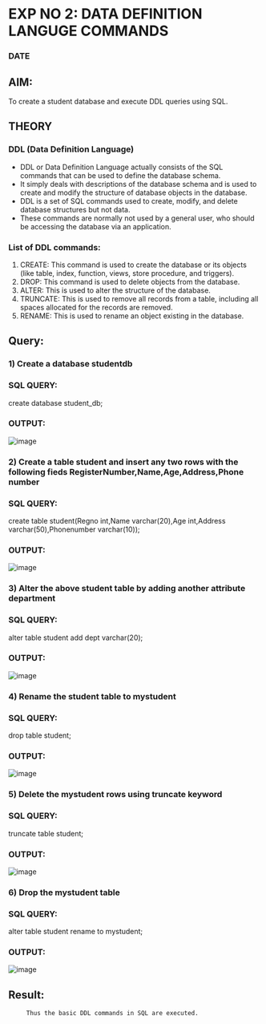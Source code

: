 # EXP NO 2: DATA DEFINITION LANGUGE COMMANDS 
### DATE
## AIM:
To create a student database and execute DDL queries using SQL.


## THEORY
### DDL (Data Definition Language)

* DDL or Data Definition Language actually consists of the SQL commands that can be used to define the database schema.
* It simply deals with descriptions of the database schema and is used to create and modify the structure of database objects in the database.
* DDL is a set of SQL commands used to create, modify, and delete database structures but not data.
* These commands are normally not used by a general user, who should be accessing the database via an application.

 
### List of DDL commands: 
1. CREATE: This command is used to create the database or its objects (like table, index, function, views, store procedure, and triggers).
2. DROP: This command is used to delete objects from the database.
3. ALTER: This is used to alter the structure of the database.
4. TRUNCATE: This is used to remove all records from a table, including all spaces allocated for the records are removed.
5. RENAME: This is used to rename an object existing in the database.

## Query:

### 1) Create a database studentdb

### SQL QUERY:

create database student_db;

### OUTPUT:

![image](https://github.com/soundariyan18/DBMS/assets/119393307/a9370034-b02c-4e63-9398-979e758d1b76)


### 2) Create a table student  and insert any two rows with the following fieds RegisterNumber,Name,Age,Address,Phone number

### SQL QUERY: 

create table student(Regno int,Name varchar(20),Age int,Address varchar(50),Phonenumber varchar(10));

### OUTPUT:

![image](https://github.com/soundariyan18/DBMS/assets/119393307/77c880ff-6d2a-4feb-96a4-1b1e133e2274)


### 3) Alter the above student table by adding another attribute department

### SQL QUERY: 

alter table student
add dept varchar(20);

### OUTPUT:

![image](https://github.com/soundariyan18/DBMS/assets/119393307/0a98430f-8ac7-4e1e-8bdc-e2c995265b88)


### 4) Rename the student table to mystudent

### SQL QUERY: 

drop table student;

### OUTPUT:

![image](https://github.com/soundariyan18/DBMS/assets/119393307/eb421830-1df7-4bb7-8a13-bb7b79351e4c)


### 5) Delete the mystudent rows using truncate keyword

### SQL QUERY:

truncate table student;

### OUTPUT:

![image](https://github.com/soundariyan18/DBMS/assets/119393307/fe22f32f-4ac2-4f1a-998d-aae667faa832)

### 6) Drop the mystudent table
 
### SQL QUERY: 

alter table student
rename to mystudent;

### OUTPUT:

![image](https://github.com/soundariyan18/DBMS/assets/119393307/088c6319-401e-4bde-b073-08478f548ff2)


## Result:
         Thus the basic DDL commands in SQL are executed. 



